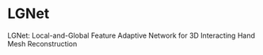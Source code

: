 # LGNet
LGNet: Local-and-Global Feature Adaptive Network for 3D Interacting Hand Mesh Reconstruction
